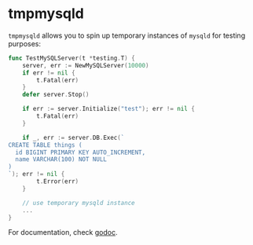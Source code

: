 tmpmysqld
=========

`tmpmysqld` allows you to spin up temporary instances of `mysqld` for testing
purposes:

```go
func TestMySQLServer(t *testing.T) {
	server, err := NewMySQLServer(10000)
	if err != nil {
		t.Fatal(err)
	}
	defer server.Stop()

	if err := server.Initialize("test"); err != nil {
		t.Fatal(err)
	}

	if _, err := server.DB.Exec(`
CREATE TABLE things (
  id BIGINT PRIMARY KEY AUTO_INCREMENT,
  name VARCHAR(100) NOT NULL
)
`); err != nil {
		t.Error(err)
    }

    // use temporary mysqld instance
    ...
}

```

For documentation, check [godoc](http://godoc.org/github.com/codahale/tmpmysqld).
